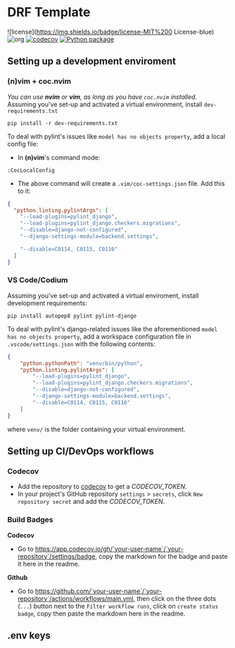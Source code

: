 # DRF Template
  
![license](https://img.shields.io/badge/license-MIT%200 License-blue)
![org](https://img.shields.io/badge/org-c3n7-blueviolet)
[![codecov](https://codecov.io/gh/c3n7/drf-template/branch/main/graph/badge.svg?token=7THQZX09H3)](https://codecov.io/gh/c3n7/drf-template)
[![Python package](https://github.com/c3n7/drf-template/actions/workflows/main.yml/badge.svg)](https://github.com/c3n7/drf-template/actions/workflows/main.yml)

## Setting up a development enviroment
### (n)vim + coc.nvim
_You can use **nvim** or **vim**, as long as you have `coc.nvim` installed._  
Assuming you've set-up and activated a virtual environment, install `dev-requirements.txt`
```shell
pip install -r dev-requirements.txt
```
To deal with pylint's issues like `model has no objects property`, add a local config file:
  - In **(n)vim**'s command mode:  
  ```shell
  :CocLocalConfig
  ```
  - The above command will create a `.vim/coc-settings.json` file. Add this to it:
  ```json
  {
    "python.linting.pylintArgs": [
      "--load-plugins=pylint_django",
      "--load-plugins=pylint_django.checkers.migrations",
      "--disable=django-not-configured",
      "--django-settings-module=backend.settings",

      "--disable=C0114, C0115, C0116"
    ]
  }
  ```

### VS Code/Codium
Assuming you've set-up and activated a virtual enviroment, install development requirements:
```shell
pip install autopep8 pylint pylint-django
```
To deal with pylint's django-related issues like the aforementioned `model has no objects property`, add a workspace configuration file in `.vscode/settings.json` with the following contents:
```json
{
    "python.pythonPath": "venv/bin/python",
    "python.linting.pylintArgs": [
        "--load-plugins=pylint_django",
        "--load-plugins=pylint_django.checkers.migrations",
        "--disable=django-not-configured",
        "--django-settings-module=backend.settings",
        "--disable=C0114, C0115, C0116"
    ]
}
```
where `venv/` is the folder containing your virtual environment.


## Setting up CI/DevOps workflows
### Codecov
- Add the repository to [codecov](https://codecov.io) to get a _CODECOV_TOKEN_.
- In your project's GitHub repository `settings` > `secrets`, click `New repository secret` and add the _CODECOV_TOKEN_.

### Build Badges
  
**Codecov**
-  Go to <a>https://app.codecov.io/gh/`your-user-name`/`your-repository`/settings/badge</a>, copy the markdown for the badge and paste it here in the readme.
  
**Github**
- Go to <a>https://github.com/`your-user-name`/`your-repository`/actions/workflows/main.yml</a>, then click on the three dots (`...`) button next to the `Filter workflow runs`, click on `create status badge`, copy then paste the markdown here in the readme.

## .env keys

